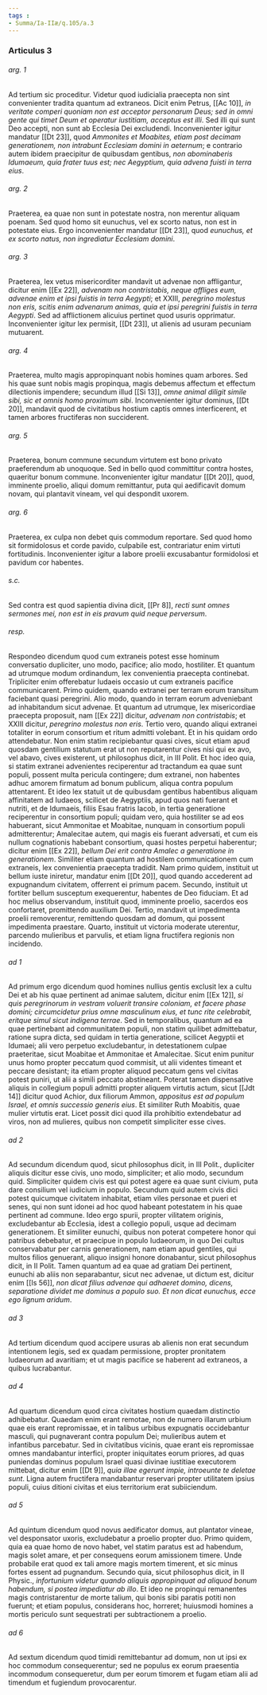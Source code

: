 ```yaml
---
tags : 
- Summa/Ia-IIæ/q.105/a.3
---
```


### Articulus 3

###### arg. 1
Ad tertium sic proceditur. Videtur quod iudicialia praecepta non sint convenienter tradita quantum ad extraneos. Dicit enim Petrus, [[Ac 10]], *in veritate comperi quoniam non est acceptor personarum Deus; sed in omni gente qui timet Deum et operatur iustitiam, acceptus est illi*. Sed illi qui sunt Deo accepti, non sunt ab Ecclesia Dei excludendi. Inconvenienter igitur mandatur [[Dt 23]], quod *Ammonites et Moabites, etiam post decimam generationem, non intrabunt Ecclesiam domini in aeternum*; e contrario autem ibidem praecipitur de quibusdam gentibus, *non abominaberis Idumaeum, quia frater tuus est; nec Aegyptium, quia advena fuisti in terra eius*.

###### arg. 2
Praeterea, ea quae non sunt in potestate nostra, non merentur aliquam poenam. Sed quod homo sit eunuchus, vel ex scorto natus, non est in potestate eius. Ergo inconvenienter mandatur [[Dt 23]], quod *eunuchus, et ex scorto natus, non ingrediatur Ecclesiam domini*.

###### arg. 3
Praeterea, lex vetus misericorditer mandavit ut advenae non affligantur, dicitur enim [[Ex 22]], *advenam non contristabis, neque affliges eum, advenae enim et ipsi fuistis in terra Aegypti*; et XXIII, *peregrino molestus non eris, scitis enim advenarum animas, quia et ipsi peregrini fuistis in terra Aegypti*. Sed ad afflictionem alicuius pertinet quod usuris opprimatur. Inconvenienter igitur lex permisit, [[Dt 23]], ut alienis ad usuram pecuniam mutuarent.

###### arg. 4
Praeterea, multo magis appropinquant nobis homines quam arbores. Sed his quae sunt nobis magis propinqua, magis debemus affectum et effectum dilectionis impendere; secundum illud [[Si 13]], *omne animal diligit simile sibi, sic et omnis homo proximum sibi*. Inconvenienter igitur dominus, [[Dt 20]], mandavit quod de civitatibus hostium captis omnes interficerent, et tamen arbores fructiferas non succiderent.

###### arg. 5
Praeterea, bonum commune secundum virtutem est bono privato praeferendum ab unoquoque. Sed in bello quod committitur contra hostes, quaeritur bonum commune. Inconvenienter igitur mandatur [[Dt 20]], quod, imminente proelio, aliqui domum remittantur, puta qui aedificavit domum novam, qui plantavit vineam, vel qui despondit uxorem.

###### arg. 6
Praeterea, ex culpa non debet quis commodum reportare. Sed quod homo sit formidolosus et corde pavido, culpabile est, contrariatur enim virtuti fortitudinis. Inconvenienter igitur a labore proelii excusabantur formidolosi et pavidum cor habentes.

###### s.c.
Sed contra est quod sapientia divina dicit, [[Pr 8]], *recti sunt omnes sermones mei, non est in eis pravum quid neque perversum*.

###### resp.
Respondeo dicendum quod cum extraneis potest esse hominum conversatio dupliciter, uno modo, pacifice; alio modo, hostiliter. Et quantum ad utrumque modum ordinandum, lex convenientia praecepta continebat. Tripliciter enim offerebatur Iudaeis occasio ut cum extraneis pacifice communicarent. Primo quidem, quando extranei per terram eorum transitum faciebant quasi peregrini. Alio modo, quando in terram eorum adveniebant ad inhabitandum sicut advenae. Et quantum ad utrumque, lex misericordiae praecepta proposuit, nam [[Ex 22]] dicitur, *advenam non contristabis*; et XXIII dicitur, *peregrino molestus non eris*. Tertio vero, quando aliqui extranei totaliter in eorum consortium et ritum admitti volebant. Et in his quidam ordo attendebatur. Non enim statim recipiebantur quasi cives, sicut etiam apud quosdam gentilium statutum erat ut non reputarentur cives nisi qui ex avo, vel abavo, cives existerent, ut philosophus dicit, in III Polit. Et hoc ideo quia, si statim extranei advenientes reciperentur ad tractandum ea quae sunt populi, possent multa pericula contingere; dum extranei, non habentes adhuc amorem firmatum ad bonum publicum, aliqua contra populum attentarent. Et ideo lex statuit ut de quibusdam gentibus habentibus aliquam affinitatem ad Iudaeos, scilicet de Aegyptiis, apud quos nati fuerant et nutriti, et de Idumaeis, filiis Esau fratris Iacob, in tertia generatione reciperentur in consortium populi; quidam vero, quia hostiliter se ad eos habuerant, sicut Ammonitae et Moabitae, nunquam in consortium populi admitterentur; Amalecitae autem, qui magis eis fuerant adversati, et cum eis nullum cognationis habebant consortium, quasi hostes perpetui haberentur; dicitur enim [[Ex 22]], *bellum Dei erit contra Amalec a generatione in generationem*. Similiter etiam quantum ad hostilem communicationem cum extraneis, lex convenientia praecepta tradidit. Nam primo quidem, instituit ut bellum iuste iniretur, mandatur enim [[Dt 20]], quod quando accederent ad expugnandum civitatem, offerrent ei primum pacem. Secundo, instituit ut fortiter bellum susceptum exequerentur, habentes de Deo fiduciam. Et ad hoc melius observandum, instituit quod, imminente proelio, sacerdos eos confortaret, promittendo auxilium Dei. Tertio, mandavit ut impedimenta proelii removerentur, remittendo quosdam ad domum, qui possent impedimenta praestare. Quarto, instituit ut victoria moderate uterentur, parcendo mulieribus et parvulis, et etiam ligna fructifera regionis non incidendo.

###### ad 1
Ad primum ergo dicendum quod homines nullius gentis exclusit lex a cultu Dei et ab his quae pertinent ad animae salutem, dicitur enim [[Ex 12]], *si quis peregrinorum in vestram voluerit transire coloniam, et facere phase domini; circumcidetur prius omne masculinum eius, et tunc rite celebrabit, eritque simul sicut indigena terrae*. Sed in temporalibus, quantum ad ea quae pertinebant ad communitatem populi, non statim quilibet admittebatur, ratione supra dicta, sed quidam in tertia generatione, scilicet Aegyptii et Idumaei; alii vero perpetuo excludebantur, in detestationem culpae praeteritae, sicut Moabitae et Ammonitae et Amalecitae. Sicut enim punitur unus homo propter peccatum quod commisit, ut alii videntes timeant et peccare desistant; ita etiam propter aliquod peccatum gens vel civitas potest puniri, ut alii a simili peccato abstineant. Poterat tamen dispensative aliquis in collegium populi admitti propter aliquem virtutis actum, sicut [[Jdt 14]] dicitur quod Achior, dux filiorum Ammon, *appositus est ad populum Israel, et omnis successio generis eius*. Et similiter Ruth Moabitis, quae mulier virtutis erat. Licet possit dici quod illa prohibitio extendebatur ad viros, non ad mulieres, quibus non competit simpliciter esse cives.

###### ad 2
Ad secundum dicendum quod, sicut philosophus dicit, in III Polit., dupliciter aliquis dicitur esse civis, uno modo, simpliciter; et alio modo, secundum quid. Simpliciter quidem civis est qui potest agere ea quae sunt civium, puta dare consilium vel iudicium in populo. Secundum quid autem civis dici potest quicumque civitatem inhabitat, etiam viles personae et pueri et senes, qui non sunt idonei ad hoc quod habeant potestatem in his quae pertinent ad commune. Ideo ergo spurii, propter vilitatem originis, excludebantur ab Ecclesia, idest a collegio populi, usque ad decimam generationem. Et similiter eunuchi, quibus non poterat competere honor qui patribus debebatur, et praecipue in populo Iudaeorum, in quo Dei cultus conservabatur per carnis generationem, nam etiam apud gentiles, qui multos filios genuerant, aliquo insigni honore donabantur, sicut philosophus dicit, in II Polit. Tamen quantum ad ea quae ad gratiam Dei pertinent, eunuchi ab aliis non separabantur, sicut nec advenae, ut dictum est, dicitur enim [[Is 56]], *non dicat filius advenae qui adhaeret domino, dicens, separatione dividet me dominus a populo suo. Et non dicat eunuchus, ecce ego lignum aridum*.

###### ad 3
Ad tertium dicendum quod accipere usuras ab alienis non erat secundum intentionem legis, sed ex quadam permissione, propter pronitatem Iudaeorum ad avaritiam; et ut magis pacifice se haberent ad extraneos, a quibus lucrabantur.

###### ad 4
Ad quartum dicendum quod circa civitates hostium quaedam distinctio adhibebatur. Quaedam enim erant remotae, non de numero illarum urbium quae eis erant repromissae, et in talibus urbibus expugnatis occidebantur masculi, qui pugnaverant contra populum Dei; mulieribus autem et infantibus parcebatur. Sed in civitatibus vicinis, quae erant eis repromissae omnes mandabantur interfici, propter iniquitates eorum priores, ad quas puniendas dominus populum Israel quasi divinae iustitiae executorem mittebat, dicitur enim [[Dt 9]], *quia illae egerunt impie, introeunte te deletae sunt*. Ligna autem fructifera mandabantur reservari propter utilitatem ipsius populi, cuius ditioni civitas et eius territorium erat subiiciendum.

###### ad 5
Ad quintum dicendum quod novus aedificator domus, aut plantator vineae, vel desponsator uxoris, excludebatur a proelio propter duo. Primo quidem, quia ea quae homo de novo habet, vel statim paratus est ad habendum, magis solet amare, et per consequens eorum amissionem timere. Unde probabile erat quod ex tali amore magis mortem timerent, et sic minus fortes essent ad pugnandum. Secundo quia, sicut philosophus dicit, in II Physic., *infortunium videtur quando aliquis appropinquat ad aliquod bonum habendum, si postea impediatur ab illo*. Et ideo ne propinqui remanentes magis contristarentur de morte talium, qui bonis sibi paratis potiti non fuerunt; et etiam populus, considerans hoc, horreret; huiusmodi homines a mortis periculo sunt sequestrati per subtractionem a proelio.

###### ad 6
Ad sextum dicendum quod timidi remittebantur ad domum, non ut ipsi ex hoc commodum consequerentur; sed ne populus ex eorum praesentia incommodum consequeretur, dum per eorum timorem et fugam etiam alii ad timendum et fugiendum provocarentur.

